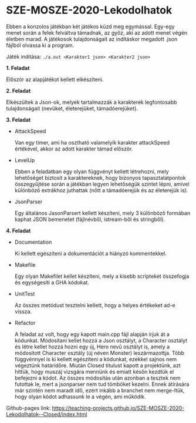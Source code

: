 # SZE-MOSZE-2020-Lekodolhatok

Ebben a konzolos játékban két játékos küzd meg egymással. Egy-egy menet során a felek felváltva támadnak, az győz, aki az adott menet végén életben marad. A játékosok tulajdonságait az indításkor megadott .json fájlból olvassa ki a program. 

Játék inditása:
`./a.out <Karakter1 json> <Karakter2 json>`

<b>1. Feladat</b>

Először az alapjátékot kellett elkészíteni.

<b>2. Feladat</b>

Elkészültek a Json-ok, melyek tartalmazzák a karakterek legfontosabb tulajdonságait (nevüket, életerejüket, támadóerejüket).

<b>3. Feladat</b>
<ul>
  <li>AttackSpeed</li>
  
  Van egy timer, ami ha osztható valamelyik karakter attackSpeed értékével, akkor az adott karakter támad először.
  
  <li>LevelUp</li>
  
  Ebben a feladatban egy olyan függvényt kellett létrehozni, mely lehetőséget biztosít a karaktereknek, hogy bizonyos tapasztalatpontok összegyűjtése során a játékban legyen lehetőségük szintet lépni, amivel különböző extrákhoz juthattak (nőtt a támadóerejük és az életerejük is).
  
  <li>JsonParser</li>
  
  Egy általános JasonParsert kellett készíteni, mely 3 különböző formában kaphat JSON bemenetet (fájlnévből, istream-ből és stringből).
  
</ul>

<b>4. Feladat</b>
<ul>
  <li>Documentation</li>
  
  Ki kellett egészíteni a dokumentációt a hiányzó kommentekkel.
  
  <li>Makefile</li>
  
  Egy olyan Makefilet kellet készíteni, mely a kisebb scripteket összefogja és egységesíti a GHA kódokat.
  
  <li>UnitTest</li>
  
  Az összes metódust tesztelni kellett, hogy a helyes értékeket ad-e vissza.
  
  <li>Refactor</li>
  
  A feladat az volt, hogy egy kapott main.cpp fájl alapján írjuk át a kódunkat. Módosítani kellet hozzá a Json osztályt, a Character osztályt és létre kellet hozzá hozni egy új, Hero nevű osztályt is, amely a módosított Character osztály (új néven Monster) leszármazottja. Több függvénnyel is ki kellett egészíteni a kódunkat, ezekkel sajnos nem végeztünk határidőre. Miután Closed titulust kapott a projektünk, azt hittük, hogy muszáj vizsgára mennünk és emiatt későn kezdtük el befejezni a kódot. Az összes módosítás után azonban a tesztek nem futottak le, mert a jsonparser nem tud tömböket kezelni. Ennek átírására már szintén nem maradt idő, ezért inkább a branchet nem merge-ltük, hogy olyan kódot adhassunk le a végén, ami működik.
</ul>



Github-pages link: https://teaching-projects.github.io/SZE-MOSZE-2020-Lekodolhatok--Closed/index.html
